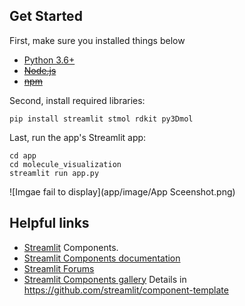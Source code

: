 ## Get Started

First, make sure you installed things below

* [Python 3.6+](https://www.python.org/downloads/)
* ~~[Node.js](https://nodejs.org)~~
* ~~[npm](https://docs.npmjs.com/downloading-and-installing-node-js-and-npm)~~

Second, install required libraries:

```
pip install streamlit stmol rdkit py3Dmol
```

Last, run the app's Streamlit app:

```
cd app
cd molecule_visualization
streamlit run app.py 
```

![Imgae fail to display](app/image/App Sceenshot.png)


## Helpful links

* [Streamlit](https://streamlit.io) Components.
* [Streamlit Components documentation](https://docs.streamlit.io/library/components)
* [Streamlit Forums](https://discuss.streamlit.io/tag/custom-components)
* [Streamlit Components gallery](https://www.streamlit.io/components)
Details in https://github.com/streamlit/component-template
